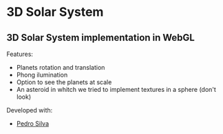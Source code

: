 # 3D Solar System

## 3D Solar System implementation in WebGL

Features:
- Planets rotation and translation
- Phong ilumination
- Option to see the planets at scale
- An asteroid in whitch we tried to implement textures in a sphere (don't look)

Developed with:

- [Pedro Silva](https://github.com/pedromsilva99)

